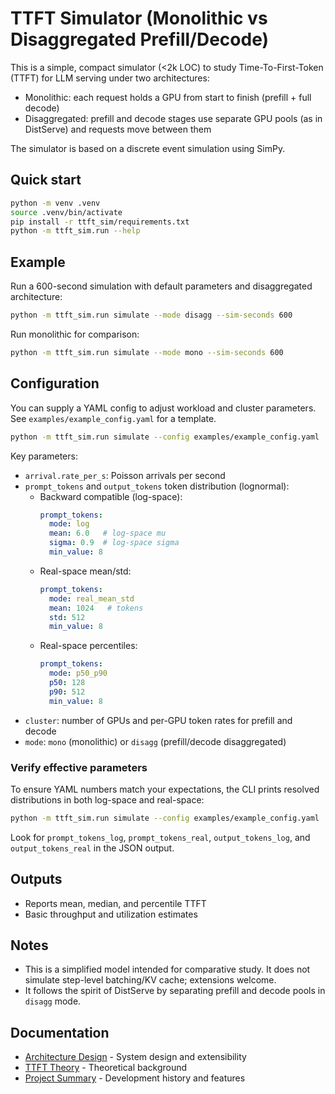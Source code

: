 # TTFT Simulator (Monolithic vs Disaggregated Prefill/Decode)

This is a simple, compact simulator (<2k LOC) to study Time-To-First-Token (TTFT) for LLM serving under two architectures:

- Monolithic: each request holds a GPU from start to finish (prefill + full decode)
- Disaggregated: prefill and decode stages use separate GPU pools (as in DistServe) and requests move between them

The simulator is based on a discrete event simulation using SimPy.

## Quick start

```bash
python -m venv .venv
source .venv/bin/activate
pip install -r ttft_sim/requirements.txt
python -m ttft_sim.run --help
```

## Example

Run a 600-second simulation with default parameters and disaggregated architecture:

```bash
python -m ttft_sim.run simulate --mode disagg --sim-seconds 600
```

Run monolithic for comparison:

```bash
python -m ttft_sim.run simulate --mode mono --sim-seconds 600
```

## Configuration

You can supply a YAML config to adjust workload and cluster parameters. See `examples/example_config.yaml` for a template.

```bash
python -m ttft_sim.run simulate --config examples/example_config.yaml
```

Key parameters:
- `arrival.rate_per_s`: Poisson arrivals per second
- `prompt_tokens` and `output_tokens` token distribution (lognormal):
  - Backward compatible (log-space):
    ```yaml
    prompt_tokens:
      mode: log
      mean: 6.0   # log-space mu
      sigma: 0.9  # log-space sigma
      min_value: 8
    ```
  - Real-space mean/std:
    ```yaml
    prompt_tokens:
      mode: real_mean_std
      mean: 1024   # tokens
      std: 512
      min_value: 8
    ```
  - Real-space percentiles:
    ```yaml
    prompt_tokens:
      mode: p50_p90
      p50: 128
      p90: 512
      min_value: 8
    ```
- `cluster`: number of GPUs and per-GPU token rates for prefill and decode
- `mode`: `mono` (monolithic) or `disagg` (prefill/decode disaggregated)

### Verify effective parameters
To ensure YAML numbers match your expectations, the CLI prints resolved distributions in both log-space and real-space:

```bash
python -m ttft_sim.run simulate --config examples/example_config.yaml
```

Look for `prompt_tokens_log`, `prompt_tokens_real`, `output_tokens_log`, and `output_tokens_real` in the JSON output.

## Outputs

- Reports mean, median, and percentile TTFT
- Basic throughput and utilization estimates

## Notes

- This is a simplified model intended for comparative study. It does not simulate step-level batching/KV cache; extensions welcome.
- It follows the spirit of DistServe by separating prefill and decode pools in `disagg` mode.

## Documentation

- [Architecture Design](../docs/ARCHITECTURE.md) - System design and extensibility
- [TTFT Theory](../docs/TTFT_Disaggregated.md) - Theoretical background
- [Project Summary](../docs/SUMMARY.md) - Development history and features